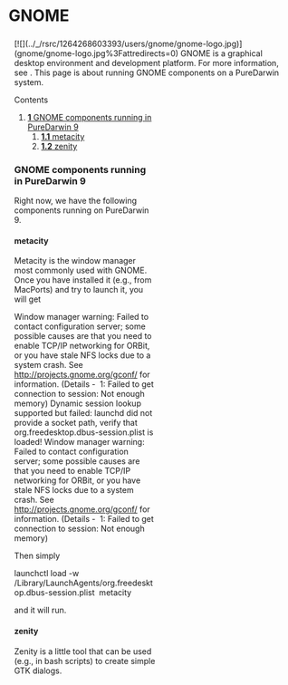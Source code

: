 GNOME
=====
<div style="display:inline;float:right;margin-top:5px;margin-right:10px;margin-bottom:5px;margin-left:10px">
[![](../_/rsrc/1264268603393/users/gnome/gnome-logo.jpg)](gnome/gnome-logo.jpg%3Fattredirects=0)
GNOME is a graphical desktop environment and development platform. For more information, see <http://www.gnome.org/>.
This page is about running GNOME components on a PureDarwin system.


<div class="sites-embed-border-off sites-embed" style="width:250px;">


Contents
1.  [**1** GNOME components running in PureDarwin 9](gnome.html#TOC-GNOME-components-running-in-PureDarwin-9)
    1.  [**1.1** metacity](gnome.html#TOC-metacity)
    2.  [**1.2** zenity](gnome.html#TOC-zenity)


### GNOME components running in PureDarwin 9
Right now, we have the following components running on PureDarwin 9.
#### metacity
Metacity is the window manager most commonly used with GNOME. 
Once you have installed it (e.g., from MacPorts) and try to launch it, you will get


Window manager warning: Failed to contact configuration server; some possible causes are that you need to enable TCP/IP networking for ORBit, or you have stale NFS locks due to a system crash. See http://projects.gnome.org/gconf/ for information. (Details -  1: Failed to get connection to session: Not enough memory)
Dynamic session lookup supported but failed: launchd did not provide a socket path, verify that org.freedesktop.dbus-session.plist is loaded!
Window manager warning: Failed to contact configuration server; some possible causes are that you need to enable TCP/IP networking for ORBit, or you have stale NFS locks due to a system crash. See http://projects.gnome.org/gconf/ for information. (Details -  1: Failed to get connection to session: Not enough memory)


Then simply 


launchctl load -w /Library/LaunchAgents/org.freedesktop.dbus-session.plist 
metacity


and it will run.
#### zenity
Zenity is a little tool that can be used (e.g., in bash scripts) to create simple GTK dialogs.
